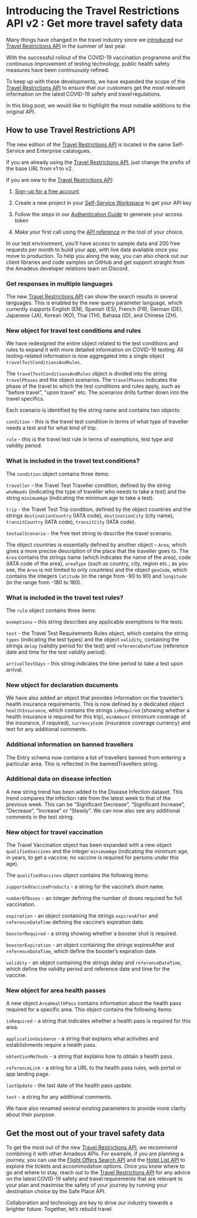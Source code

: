# Introducing the Travel Restrictions API v2 : Get more travel safety data

Many things have changed in the travel industry since we [introduced](https://developers.amadeus.com/blog/-introducing-amadeus-covid-19-travel-restrictions-api) our [Travel Restrictions API](https://developers.amadeus.com/self-service/category/covid-19-and-travel-safety/api-doc/travel-restrictions) in the summer of last year.

With the successful rollout of the COVID-19 vaccination programme and the continuous improvement of testing technology, public health safety measures have been continuously refined. 

To keep up with these developments, we have expanded the scope of the [Travel Restrictions API](https://developers.amadeus.com/self-service/category/covid-19-and-travel-safety/api-doc/travel-restrictions) to ensure that our customers get the most relevant information on the latest COVID-19 safety and travel regulations.

In this blog post, we would like to highlight the most notable additions to the original API.

## How to use Travel Restrictions API

The new edition of the [Travel Restrictions API](https://developers.amadeus.com/self-service/category/covid-19-and-travel-safety/api-doc/travel-restrictions) is located in the same Self-Service and Enterprise catalogues.

If you are already using the [Travel Restrictions API](https://developers.amadeus.com/self-service/category/covid-19-and-travel-safety/api-doc/travel-restrictions), just change the prefix of the base URL from v1 to v2.

If you are new to the [Travel Restrictions API](https://developers.amadeus.com/self-service/category/covid-19-and-travel-safety/api-doc/travel-restrictions):

1. [Sign-up for a free account](https://developers.amadeus.com/register) 

2. Create a new project in your [Self-Service Workspace](https://developers.amadeus.com/my-apps) to get your API key 

3. Follow the steps in our [Authentication Guide](/API-Keys/authorization.md) to generate your access token 

4. Make your first call using the [API reference](https://developers.amadeus.com/self-service/category/covid-19-and-travel-safety/api-doc/travel-restrictions/api-reference) or the tool of your choice. 

In our test environment, you’ll have access to sample data and 200 free requests per month to build your app, with live data available once you move to production. To help you along the way, you can also check out our client libraries and code samples on GitHub and get support straight from the Amadeus developer relations team on Discord.

### Get responses in multiple languages
The new [Travel Restrictions API](https://developers.amadeus.com/self-service/category/covid-19-and-travel-safety/api-doc/travel-restrictions) can show the search results in several languages. This is enabled by the new query parameter language, which currently supports English (EN), Spanish (ES), French (FR), German (DE), Japanese (JA), Korean (KO), Thai (TH), Bahasa (ID), and Chinese (ZH).

### New object for travel test conditions and rules

We have redesigned the entire object related to the test conditions and rules to expand it with more detailed information on COVID-19 testing. All testing-related information is now aggregated into a single object `travelTestConditionsAndRules`.

The `travelTestConditionsAndRules` object is divided into the string `travelPhases` and the object scenarios. The `travelPhases` indicates the phase of the travel to which the test conditions and rules apply, such as "before travel", "upon travel" etc. The scenarios drills further down into the travel specifics.

Each scenario is identified by the string name and contains two objects:

`condition` - this is the travel test condition in terms of what type of traveller needs a test and for what kind of trip. 

`rule` - this is the travel test rule in terms of exemptions, test type and validity period. 

### What is included in the travel test conditions?

The `condition` object contains three items:

`traveller` - the Travel Test Traveller condition, defined by the string `whoNeeds` (indicating the type of traveller who needs to take a test) and the string `minimumAge` (indicating the minimum age to take a test). 

`trip` - the Travel Test Trip condition, defined by the object countries and the strings `destinationCountry` (IATA code), `destinationCity` (city name), `transitCountry` (IATA code), `transitCity` (IATA code). 

`textualScenario` - the free text string to describe the travel scenario. 

The object countries is essentially defined by another object – `Area`, which gives a more precise description of the place that the traveller goes to. The `Area` contains the strings name (which indicates the name of the area), code (IATA code of the area), `areaType` (such as country, city, region etc.; as you see, the `Area` is not limited to only countries) and the object `geoCode`, which contains the integers `latitude` (in the range from -90 to 90) and `longitude` (in the range from -180 to 180).

### What is included in the travel test rules?

The `rule` object contains three items:

`exemptions` – this string describes any applicable exemptions to the tests. 

`test` - the Travel Test Requirements Rules object, which contains the string `types` (indicating the test types) and the object `validity`, containing the strings `delay` (validity period for the test) and `referenceDateTime` (reference date and time for the test validity period). 

`arrivalTestDays` - this string indicates the time period to take a test upon arrival. 

### New object for declaration documents

We have also added an object that provides information on the traveller’s health insurance requirements. This is now defined by a dedicated object `healthInsurance`, which contains the strings `isRequired` (showing whether a health insurance is required for this trip), `minAmount` (minimum coverage of the insurance, if required), `currencyCode` (insurance coverage currency) and text for any additional comments.

### Additional information on banned travellers

The Entry schema now contains a list of travellers banned from entering a particular area. This is reflected in the bannedTravellers string.

### Additional data on disease infection

A new string trend has been added to the Disease Infection dataset. This trend compares the infection rate from the latest week to that of the previous week. This can be “Significant Decrease”, “Significant Increase”, “Decrease”, “Increase” or “Steady”. We can now also see any additional comments in the text string.

### New object for travel vaccination

The Travel Vaccination object has been expanded with a new object `qualifiedVaccines` and the integer `minimumAge` (indicating the minimum age, in years, to get a vaccine; no vaccine is required for persons under this age).

The `qualifiedVaccines` object contains the following items:

`supportedVaccineProducts` - a string for the vaccine’s short name. 

`numberOfDoses` - an integer defining the number of doses required for full vaccination. 

`expiration` - an object containing the strings `expiresAfter` and `referenceDateTime` defining the vaccine’s expiration date. 

`boosterRequired` - a string showing whether a booster shot is required. 

`boosterExpiration` - an object containing the strings expiresAfter and `referenceDateTime`, which define the booster’s expiration date. 

`validity` - an object containing the strings delay and `referenceDateTime`, which define the validity period and reference date and time for the vaccine. 

### New object for area health passes

A new object `AreaHealthPass` contains information about the health pass required for a specific area. This object contains the following items:

`isRequired` - a string that indicates whether a health pass is required for this area. 

`applicationGuidance` - a string that explains what activities and establishments require a health pass. 

`obtentionMethods` - a string that explains how to obtain a health pass. 

`referenceLink` - a string for a URL to the health pass rules, web portal or app landing page. 

`lastUpdate` - the last date of the health pass update. 

`text` - a string for any additional comments.  

We have also renamed several existing parameters to provide more clarity about their purpose. 

## Get the most out of your travel safety data

To get the most out of the new [Travel Restrictions API](https://developers.amadeus.com/self-service/category/covid-19-and-travel-safety/api-doc/travel-restrictions), we recommend combining it with other Amadeus APIs. For example, if you are planning a journey, you can use the [Flight Offers Search API](https://developers.amadeus.com/blog/migrate-to-the-new-flight-offers-search-api) and the [Hotel List API](https://developers.amadeus.com/self-service/category/hotel/api-doc/hotel-list) to explore the tickets and accommodation options. Once you know where to go and where to stay, reach out to the [Travel Restrictions API](https://developers.amadeus.com/self-service/category/covid-19-and-travel-safety/api-doc/travel-restrictions) for any advice on the latest COVID-19 safety and travel requirements that are relevant to your plan and maximise the safety of your journey by running your destination choice by the Safe Place API.

Collaboration and technology are key to drive our industry towards a brighter future. Together, let’s rebuild travel.